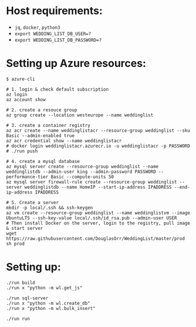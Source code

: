 # Host requirements:

 - `jq`, `docker`, `python3`
 - `export WEDDING_LIST_DB_USER=?`
 - `export WEDDING_LIST_DB_PASSWORD=?`

# Setting up Azure resources:

    $ azure-cli

    # 1. login & check default subscription
    az login
    az account show

    # 2. create a resouce group
    az group create --location westeurope --name weddinglist

    # 3. create a container registry
    az acr create --name weddinglistacr --resource-group weddinglist --sku Basic --admin-enabled true
    az acr credential show --name weddinglistacr
    # docker login weddinglistacr.azurecr.io -u weddinglistacr -p PASSWORD
    # ./run push

    # 4. create a mysql database
    az mysql server create --resource-group weddinglist --name weddinglistdb --admin-user king --admin-password PASSWORD --performance-tier Basic --compute-units 50
    az mysql server firewall-rule create --resource-group weddinglist --server weddinglistdb --name HomeIP --start-ip-address IPADDRESS --end-ip-address IPADDRESS

    # 5. Create a server
    mkdir -p local/.ssh && ssh-keygen
    az vm create --resource-group weddinglist --name weddinglistvm --image UbuntuLTS --ssh-key-value local/.ssh/id_rsa.pub --admin-user USER
    # Then install Docker on the server, login to the registry, pull image & start server
    wget https://raw.githubusercontent.com/DouglasOrr/WeddingList/master/prod
    sh prod


# Setting up:

    ./run build
    ./run x "python -m wl.get_js"

    ./run sql-server
    ./run x "python -m wl.create_db"
    ./run x "python -m wl.bulk_insert"

    ./run run
